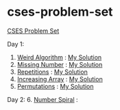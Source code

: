 # cses-problem-set

[CSES Problem Set](https://cses.fi/problemset/list)

Day 1:

1. [Weird Algorithm](https://cses.fi/problemset/task/1068) : [My Solution](https://github.com/simrank0/cses-problem-set/blob/master/WeirdAlgorithm.java)
2. [Missing Number](https://cses.fi/problemset/task/1083) : [My Solution](https://github.com/simrank0/cses-problem-set/blob/master/MissingNumber.java)
3. [Repetitions](https://cses.fi/problemset/task/1069) : [My Solution](https://github.com/simrank0/cses-problem-set/blob/master/Repetitions.java)
4. [Increasing Array](https://cses.fi/problemset/task/1094) : [My Solution](https://github.com/simrank0/cses-problem-set/blob/master/IncreasingArray.java)
5. [Permutations](https://cses.fi/problemset/task/1070) : [My Solution](https://github.com/simrank0/cses-problem-set/blob/master/Permutations.java)

Day 2:
6. [Number Spiral](https://cses.fi/problemset/task/1071) : 